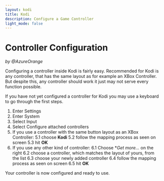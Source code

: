 ```yaml
---
layout: kodi
title: Kodi
description: Configure a Game Controller
light_mode: false
---
```


# Controller Configuration   
_by @AzureOrange_

Configuring a controller inside Kodi is fairly easy. Recommended for Kodi is any controller, that has the same layout as for example an XBox Controller. But despite this, any controller should work it just may not serve every function possible.

If you have not yet configured a controller for Kodi you may use a keyboard to go through the first steps.

1. Enter Settings
2. Enter System
3. Select Input
4. Select Configure attached controllers
5. If you use a controller with the same button layout as an XBox Controller:
    5.1 choose **Kodi**
    5.2 follow the mapping process as seen on screen
    5.3 hit **OK**
6. If you use any other kind of controller:
    6.1 Choose **Get more...* on the right
    6.2 choose a controller, which matches the layout of yours, from the list
    6.3 choose your newly added controller
    6.4 follow the mapping process as seen on screen
    6.5 hit **OK**

Your controller is now configured and ready to use.